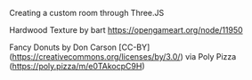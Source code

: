 Creating a custom room through Three.JS

Hardwood Texture by bart https://opengameart.org/node/11950

Fancy Donuts by Don Carson [CC-BY] (https://creativecommons.org/licenses/by/3.0/) via Poly Pizza (https://poly.pizza/m/e0TAkocpC9H)
